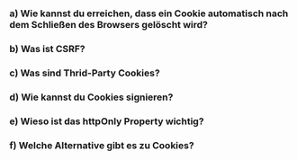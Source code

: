 ### a) Wie kannst du erreichen, dass ein Cookie automatisch nach dem Schließen des Browsers gelöscht wird?

### b) Was ist CSRF?

### c) Was sind Thrid-Party Cookies?

### d) Wie kannst du Cookies signieren?

### e) Wieso ist das httpOnly Property wichtig?

### f) Welche Alternative gibt es zu Cookies?
